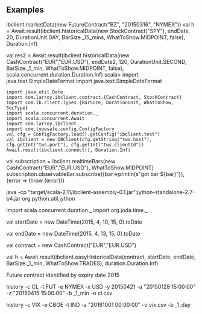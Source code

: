 ## Examples

ibclient.marketData(new FutureContract("BZ", "20150316", "NYMEX"))
val  h = Await.result(ibclient.historicalData(new StockContract("SPY"), endDate, 20,
DurationUnit.DAY, BarSize._15_mins, WhatToShow.MIDPOINT, false),  Duration.Inf)

val res2 = Await.result(ibclient.historicalData(new CashContract("EUR","EUR.USD"), endDate2, 120, DurationUnit.SECOND, BarSize._1_min, WhatToShow.MIDPOINT, false), scala.concurrent.duration.Duration.Inf)
scala> import java.text.SimpleDateFormat
import java.text.SimpleDateFormat

    import java.util.Date
    import com.larroy.ibclient.contract.{CashContract, StockContract}
    import com.ib.client.Types.{BarSize, DurationUnit, WhatToShow, SecType}
    import scala.concurrent.duration._
    import scala.concurrent.Await
    import com.larroy.ibclient._
    import com.typesafe.config.ConfigFactory
    val cfg = ConfigFactory.load().getConfig("ibclient.test")
    val ibclient = new IBClient(cfg.getString("tws.host"), cfg.getInt("tws.port"), cfg.getInt("tws.clientId"))
    Await.result(ibclient.connect(), Duration.Inf)

 val subscription = ibclient.realtimeBars(new CashContract("EUR","EUR.USD"), WhatToShow.MIDPOINT)
 subscription.observableBar.subscribe({bar=>println(s"got bar ${bar}")}, {error ⇒ throw (error)})


 java -cp "target/scala-2.11/ibclient-assembly-0.1.jar":jython-standalone-2.7-b4.jar
 org.python.util.jython




import scala.concurrent.duration._
import org.joda.time._

val startDate = new DateTime(2015, 4, 10, 15, 0).toDate

val endDate = new DateTime(2015, 4, 13, 15, 0).toDate


val contract = new CashContract("EUR","EUR.USD")


val h = Await.result(ibclient.easyHistoricalData(contract, startDate, endDate, BarSize._1_min, WhatToShow.TRADES), duration.Duration.Inf)



Future contract identified by expiry date 2015

history -c CL -t FUT -e NYMEX -x USD  -y 20150421 -a "20150128 15:00:00" -z "20150415 15:00:00"  -b
_1_min -o cl.csv 



history -c VIX -e CBOE -t IND -a "20161001 00:00:00" -o vix.csv -b _1_day
